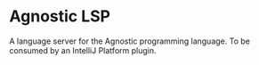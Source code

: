 # Agnostic LSP
A language server for the Agnostic programming language. To be consumed by an IntelliJ Platform plugin.
